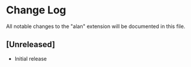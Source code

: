 # Change Log
All notable changes to the "alan" extension will be documented in this file.

## [Unreleased]
- Initial release
